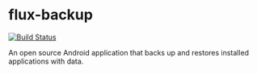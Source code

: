 # flux-backup

[![Build Status](https://travis-ci.org/tfKamran/flux-backup.svg?branch=master)](https://travis-ci.org/tfKamran/flux-backup)

An open source Android application that backs up and restores installed applications with data.
